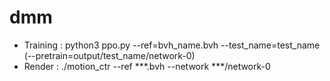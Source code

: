 # dmm
* Training :
python3 ppo.py --ref=bvh_name.bvh --test_name=test_name (--pretrain=output/test_name/network-0)
* Render :
./motion_ctr --ref ***.bvh --network ***/network-0
